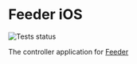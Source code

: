 # Feeder iOS
![Tests status](https://xcodecloudbadge.deno.dev/badges/tests-status)


The controller application for [Feeder](https://github.com/TheNightmanCodeth/Feeder-Arduino)


